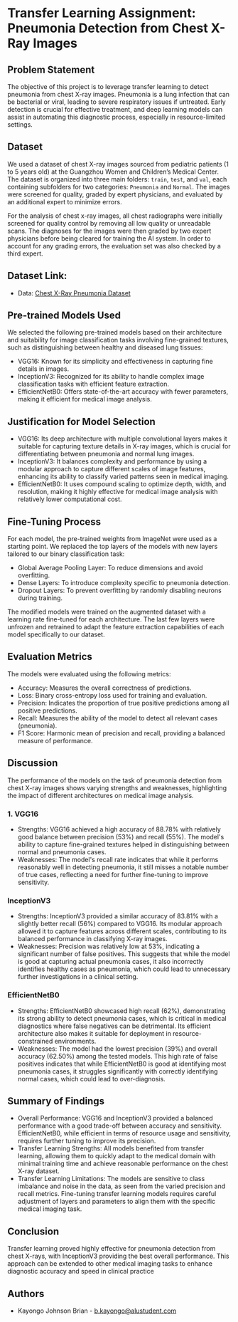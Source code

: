 # Transfer Learning Assignment: Pneumonia Detection from Chest X-Ray Images

## Problem Statement
The objective of this project is to leverage transfer learning to detect pneumonia from chest X-ray images. Pneumonia is a lung infection that can be bacterial or viral, leading to severe respiratory issues if untreated. Early detection is crucial for effective treatment, and deep learning models can assist in automating this diagnostic process, especially in resource-limited settings.

## Dataset
We used a dataset of chest X-ray images sourced from pediatric patients (1 to 5 years old) at the Guangzhou Women and Children’s Medical Center. The dataset is organized into three main folders: `train`, `test`, and `val`, each containing subfolders for two categories: `Pneumonia` and `Normal`. The images were screened for quality, graded by expert physicians, and evaluated by an additional expert to minimize errors.

For the analysis of chest x-ray images, all chest radiographs were initially screened for quality control by removing all low quality or unreadable scans. The diagnoses for the images were then graded by two expert physicians before being cleared for training the AI system. In order to account for any grading errors, the evaluation set was also checked by a third expert.


## Dataset Link: 
- Data: [Chest X-Ray Pneumonia Dataset](https://www.kaggle.com/datasets/paultimothymooney/chest-xray-pneumonia?resource=download&select=chest_xray)

## Pre-trained Models Used

We selected the following pre-trained models based on their architecture and suitability for image classification tasks involving fine-grained textures, such as distinguishing between healthy and diseased lung tissues:

- VGG16: Known for its simplicity and effectiveness in capturing fine details in images.
- InceptionV3: Recognized for its ability to handle complex image classification tasks with efficient feature extraction.
- EfficientNetB0: Offers state-of-the-art accuracy with fewer parameters, making it efficient for medical image analysis.


## Justification for Model Selection

- VGG16: Its deep architecture with multiple convolutional layers makes it suitable for capturing texture details in X-ray images, which is crucial for differentiating between pneumonia and normal lung images.
- InceptionV3: It balances complexity and performance by using a modular approach to capture different scales of image features, enhancing its ability to classify varied patterns seen in medical imaging.
- EfficientNetB0: It uses compound scaling to optimize depth, width, and resolution, making it highly effective for medical image analysis with relatively lower computational cost.


## Fine-Tuning Process
For each model, the pre-trained weights from ImageNet were used as a starting point. We replaced the top layers of the models with new layers tailored to our binary classification task:

- Global Average Pooling Layer: To reduce dimensions and avoid overfitting.
- Dense Layers: To introduce complexity specific to pneumonia detection.
- Dropout Layers: To prevent overfitting by randomly disabling neurons during training.

The modified models were trained on the augmented dataset with a learning rate fine-tuned for each architecture. The last few layers were unfrozen and retrained to adapt the feature extraction capabilities of each model specifically to our dataset.


## Evaluation Metrics

The models were evaluated using the following metrics:

- Accuracy: Measures the overall correctness of predictions.
- Loss: Binary cross-entropy loss used for training and evaluation.
- Precision: Indicates the proportion of true positive predictions among all positive predictions.
- Recall: Measures the ability of the model to detect all relevant cases (pneumonia).
- F1 Score: Harmonic mean of precision and recall, providing a balanced measure of performance.



## Discussion

The performance of the models on the task of pneumonia detection from chest X-ray images shows varying strengths and weaknesses, highlighting the impact of different architectures on medical image analysis.

### 1. VGG16

- Strengths: VGG16 achieved a high accuracy of 88.78% with relatively good balance between precision (53%) and recall (55%). The model's ability to capture fine-grained textures helped in distinguishing between normal and pneumonia cases.
- Weaknesses: The model's recall rate indicates that while it performs reasonably well in detecting pneumonia, it still misses a notable number of true cases, reflecting a need for further fine-tuning to improve sensitivity.

### InceptionV3

- Strengths: InceptionV3 provided a similar accuracy of 83.81% with a slightly better recall (56%) compared to VGG16. Its modular approach allowed it to capture features across different scales, contributing to its balanced performance in classifying X-ray images.
- Weaknesses: Precision was relatively low at 53%, indicating a significant number of false positives. This suggests that while the model is good at capturing actual pneumonia cases, it also incorrectly identifies healthy cases as pneumonia, which could lead to unnecessary further investigations in a clinical setting.


### EfficientNetB0

- Strengths: EfficientNetB0 showcased high recall (62%), demonstrating its strong ability to detect pneumonia cases, which is critical in medical diagnostics where false negatives can be detrimental. Its efficient architecture also makes it suitable for deployment in resource-constrained environments.
- Weaknesses: The model had the lowest precision (39%) and overall accuracy (62.50%) among the tested models. This high rate of false positives indicates that while EfficientNetB0 is good at identifying most pneumonia cases, it struggles significantly with correctly identifying normal cases, which could lead to over-diagnosis.


## Summary of Findings

- Overall Performance: VGG16 and InceptionV3 provided a balanced performance with a good trade-off between accuracy and sensitivity. EfficientNetB0, while efficient in terms of resource usage and sensitivity, requires further tuning to improve its precision.
- Transfer Learning Strengths: All models benefited from transfer learning, allowing them to quickly adapt to the medical domain with minimal training time and achieve reasonable performance on the chest X-ray dataset.
- Transfer Learning Limitations: The models are sensitive to class imbalance and noise in the data, as seen from the varied precision and recall metrics. Fine-tuning transfer learning models requires careful adjustment of layers and parameters to align them with the specific medical imaging task.


## Conclusion

Transfer learning proved highly effective for pneumonia detection from chest X-rays, with InceptionV3 providing the best overall performance. This approach can be extended to other medical imaging tasks to enhance diagnostic accuracy and speed in clinical practice


## Authors 
- Kayongo Johnson Brian - b.kayongo@alustudent.com